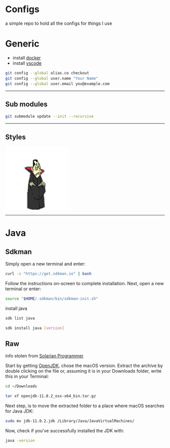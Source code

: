 # Configs

a simple repo to hold all the configs for things I use

# Generic

- install [docker](https://www.docker.com/products/docker-desktop)
- install [vscode](https://code.visualstudio.com/)

```bash
git config --global alias.co checkout
git config --global user.name "Your Name"
git config --global user.email you@example.com
```

---

## Sub modules

```bash
git submodule update --init --recursive
```
---

## Styles

 [![draculatheme](/dracula/dracula.gif)](https://draculatheme.com/)

 ---

# Java

## Sdkman

Simply open a new terminal and enter:

```bash
curl -s "https://get.sdkman.io" | bash
```

Follow the instructions on-screen to complete installation.
Next, open a new terminal or enter:

```bash
source "$HOME/.sdkman/bin/sdkman-init.sh"
```

install java
```bash
sdk list java
```

```bash
sdk install java [version]
```

## Raw
info stolen from [Solarian Programmer](https://solarianprogrammer.com/2018/09/28/installing-openjdk-macos/)

Start by getting [OpenJDK](http://jdk.java.net/11/), chose the macOS version. Extract the archive by double clicking on the file or, assuming it is in your Downloads folder, write this in your Terminal:

```bash
cd ~/Downloads
```
```bash
tar xf openjdk-11.0.2_osx-x64_bin.tar.gz
```

Next step, is to move the extracted folder to a place where macOS searches for Java JDK:

```bash
sudo mv jdk-11.0.2.jdk /Library/Java/JavaVirtualMachines/
```
Now, check if you’ve successfully installed the JDK with:

```bash
java -version
```